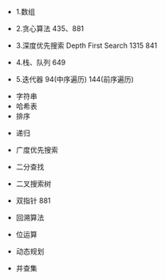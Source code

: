 - 1.数组

- 2.贪心算法
  435、881

- 3.深度优先搜索 Depth First Search
  1315 841

- 4.栈、队列
  649

- 5.迭代器
  94(中序遍历) 144(前序遍历)

* 字符串
* 哈希表
* 排序

- 递归

- 广度优先搜索

* 二分查找

* 二叉搜索树

- 双指针
  881

- 回溯算法

- 位运算

- 动态规划

- 并查集
